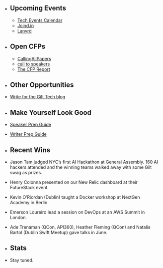 * ## Upcoming Events
  * [Tech Events Calendar](http://tech.gilt.com)
  * [Joind.in](https://joind.in/)
  * [Lanyrd](lanyrd.com)
  
* ## Open CFPs 
  * [CallingAllPapers](http://callingallpapers.com/)
  * [call to speakers](https://calltospeakers.com/)
  * [The CFP Report](https://thecfpreport.com/)

* ## Other Opportunities
 * [Write for the Gilt Tech blog](http://tech.gilt.com)
 
* ## Make Yourself Look Good
 * [Speaker Prep Guide](http://tech.gilt.com)
 * [Writer Prep Guide](http://tech.gilt.com)

* ## Recent Wins
 * Jason Tam judged NYC’s first AI Hackathon at General Assembly. 160 AI hackers attended and the winning teams walked away with some Gilt swag as prizes.
 * Henry Colonna presented on our New Relic dashboard at their FutureStack event.
 * Kevin O’Riordan (Dublin) taught a Docker workshop at NextGen Academy in Berlin.
 * Emerson Loureiro lead a session on DevOps at an AWS Summit in London.
 * Ade Trenaman (QCon, API360), Heather Fleming (QCon) and Natalia Bartol (Dublin Swift Meetup) gave talks in June.

* ## Stats
 * Stay tuned.